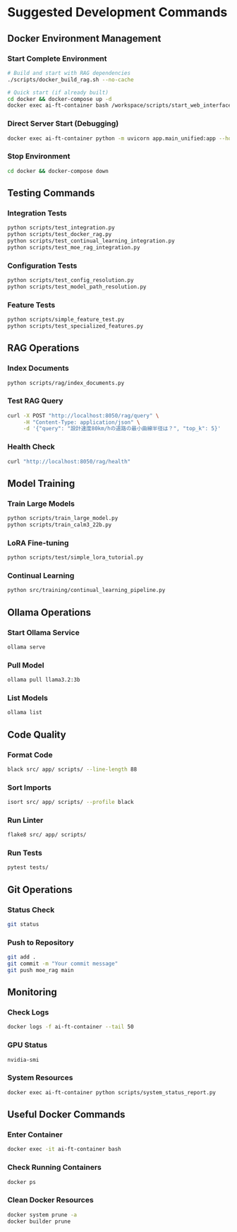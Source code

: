 # Suggested Development Commands

## Docker Environment Management

### Start Complete Environment
```bash
# Build and start with RAG dependencies
./scripts/docker_build_rag.sh --no-cache

# Quick start (if already built)
cd docker && docker-compose up -d
docker exec ai-ft-container bash /workspace/scripts/start_web_interface.sh
```

### Direct Server Start (Debugging)
```bash
docker exec ai-ft-container python -m uvicorn app.main_unified:app --host 0.0.0.0 --port 8050 --reload
```

### Stop Environment
```bash
cd docker && docker-compose down
```

## Testing Commands

### Integration Tests
```bash
python scripts/test_integration.py
python scripts/test_docker_rag.py
python scripts/test_continual_learning_integration.py
python scripts/test_moe_rag_integration.py
```

### Configuration Tests
```bash
python scripts/test_config_resolution.py
python scripts/test_model_path_resolution.py
```

### Feature Tests
```bash
python scripts/simple_feature_test.py
python scripts/test_specialized_features.py
```

## RAG Operations

### Index Documents
```bash
python scripts/rag/index_documents.py
```

### Test RAG Query
```bash
curl -X POST "http://localhost:8050/rag/query" \
     -H "Content-Type: application/json" \
     -d '{"query": "設計速度80km/hの道路の最小曲線半径は？", "top_k": 5}'
```

### Health Check
```bash
curl "http://localhost:8050/rag/health"
```

## Model Training

### Train Large Models
```bash
python scripts/train_large_model.py
python scripts/train_calm3_22b.py
```

### LoRA Fine-tuning
```bash
python scripts/test/simple_lora_tutorial.py
```

### Continual Learning
```bash
python src/training/continual_learning_pipeline.py
```

## Ollama Operations

### Start Ollama Service
```bash
ollama serve
```

### Pull Model
```bash
ollama pull llama3.2:3b
```

### List Models
```bash
ollama list
```

## Code Quality

### Format Code
```bash
black src/ app/ scripts/ --line-length 88
```

### Sort Imports
```bash
isort src/ app/ scripts/ --profile black
```

### Run Linter
```bash
flake8 src/ app/ scripts/
```

### Run Tests
```bash
pytest tests/
```

## Git Operations

### Status Check
```bash
git status
```

### Push to Repository
```bash
git add .
git commit -m "Your commit message"
git push moe_rag main
```

## Monitoring

### Check Logs
```bash
docker logs -f ai-ft-container --tail 50
```

### GPU Status
```bash
nvidia-smi
```

### System Resources
```bash
docker exec ai-ft-container python scripts/system_status_report.py
```

## Useful Docker Commands

### Enter Container
```bash
docker exec -it ai-ft-container bash
```

### Check Running Containers
```bash
docker ps
```

### Clean Docker Resources
```bash
docker system prune -a
docker builder prune
```